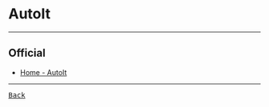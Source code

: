# AutoIt

---

## Official

- [Home - AutoIt](https://www.autoitscript.com/site/)

---

[<kbd> Back </kbd>](./../readme.md)
